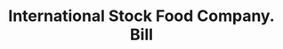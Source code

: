 ---
doi: 10.7916/D8B57WT1
date_other: '1900'
date_other_textual: 1900-1909
form: printed ephemera
genre:
- Invoices
name:
- International Stock Food Company
object_in_context_url: https://biggert.cul.columbia.edu/items/view/ave_biggert_00647
subject_hierarchical_geographic:
- Minneapolis, Minnesota, United States
subject_name:
- International Stock Food Company
title: International Stock Food Company. Bill
sort_title: International Stock Food Company. Bill
call_number: ave_biggert_00647
coordinates:
- 44.983333333333334,-93.26666666666667
pid: ave_biggert_00647
identifiers: ave_biggert_00647
thumbnail: https://derivativo-3.library.columbia.edu/iiif/2/ldpd:345669/full/!256,256/0/native.jpg
permalink: "/biggert/ave_biggert_00647/"
layout: iiif-image-page
---
